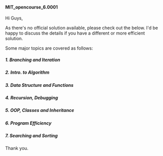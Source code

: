 #### MIT_opencourse_6.0001
Hi Guys,

As there's no official solution available, please check out the below. I'd be happy to discuss the details if you have a different or more efficient solution. 

Some major topics are covered as follows:

##### 1. Branching and Iteration
##### 2. Intro. to Algorithm
##### 3. Data Structure and Functions
##### 4. Recursion, Debugging
##### 5. OOP, Classes and Inheritance
##### 6. Program Efficiency
##### 7. Searching and Sorting

Thank you. 
